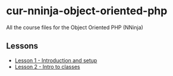 # cur-nninja-object-oriented-php
All the course files for the Object Oriented PHP (NNinja)

## Lessons
- [Lesson 1 - Introduction and setup](https://github.com/vxrnxk/cur-nninja-object-oriented-php/tree/master/lesson-1)
- [Lesson 2 - Intro to classes](https://github.com/vxrnxk/cur-nninja-object-oriented-php/tree/master/lesson-2)